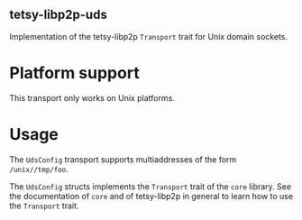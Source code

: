 ## tetsy-libp2p-uds

Implementation of the tetsy-libp2p `Transport` trait for Unix domain sockets.

# Platform support

This transport only works on Unix platforms.

# Usage

The `UdsConfig` transport supports multiaddresses of the form `/unix//tmp/foo`.

The `UdsConfig` structs implements the `Transport` trait of the `core` library. See the
documentation of `core` and of tetsy-libp2p in general to learn how to use the `Transport` trait.